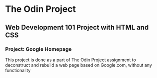 # The Odin Project

## Web Development 101 Project with HTML and CSS

### Project: Google Homepage

This project is done as a part of The Odin Project assignment to deconstruct and rebuild a web page based on Google.com, without any functionality
